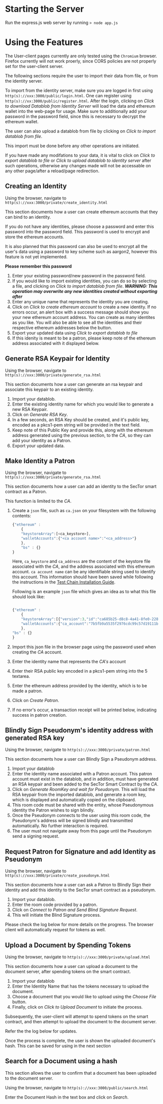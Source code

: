 # Starting the Server

Run the express.js web server by running `> node app.js`
	
# Using the Features
The User-client pages currently are only tested using the `Chromium`
browser. Firefox currently will not work proerly, since CORS policies
are not properly set for the user-client server.

The following sections require the user to import their data from
file, or from the identity server.

To import from the identity server, make sure you are logged in first
using `http(s)://xxx:3000/public/login.html`. One can register using
`http(s)://xx:3000/public/register.html`. After the login, clicking on
*Click to download Datablob from Identity Server* will load the data
and ethereum wallet into the web-page for usage. Make sure to
additionally add your password in the password field, since this is
necessary to decrypt the ethereum wallet.

The user can also upload a datablob from file by clicking on *Click to
import datablob from file*.

This import must be done before any other operations are initiated.

If you have made any modifations to your data, it is vital to click on
*Click to export datablob to file* or *Click to upload datablob to
identity server* after such operations, otherwise any changes made
will not be accessable on any other page/after a reload/page
redirection.

## Creating an Identity

Using the browser, navigate to
`http(s)://xxx:3000/private/create_identity.html`

This section documents how a user can create ethereum accounts that
they can bind to an identity.

If you do not have any identities, please choose a password and enter
this password into the password field. This password is used to
encrypt and store the ethereum accounts.

It is also planned that this password can also be used to encrypt all
the user's data using a password to key scheme such as aargon2,
however this feature is not yet implemented.

**Please remember this password**

1. Enter your existing password/new password in the password field.
2. If you would like to import existing identities, you can do so by
   selecting a file, and clicking on *Click to import datablob from
   file*. ***WARNING: This operation may overwrite any new identities
   created without exporting after***
3. Enter any unique name that represents the identity you are
   creating.
4. Click on *Click to create ethereum account* to create a new
   identity.  If no errors occur, an alert box with a success message
   should show you your new ethereum account address. You can create
   as many identites as you like. You will also be able to see all the
   identities and their respective ethereum addresses below the
   button.
5. Export your updated data using *Click to export datablob to file*
6. If this idenity is meant to be a patron, please keep note of the
   ethereum address associated with it displayed below.

## Generate RSA Keypair for Identity

Using the browser, navigate to
`http(s)://xxx:3000/private/generate_rsa.html`

This section documents how a user can generate an rsa keypair and
associate this keypair to an existing identity.

1. Import your datablob.
2. Enter the existing identity name for which you would like to
   generate a new RSA Keypair.
3. Click on *Generate RSA Key*.
4. In a few seconds, an RSA Key should be created, and it's public
   key, encoded as a pkcs1-pem string will be provided in the text
   field.
5. Keep note of this Public Key and provide this, along with the
   ethereum address generated using the previous section, to the *CA*,
   so they can add your identity as a Patron.
6. Export your updated data.

## Make Identity a Patron

Using the browser, navigate to
`http(s)://xxx:3000/private/generate_rsa.html`

This section documents how a user can add an identity to the SecTor
smart contract as a Patron.



This function is limited to the *CA*.
1. Create a `json` file, such as `ca.json` on your filesystem with the
   following contents:
   ```javascript
   {"ethereum" :
	   {
	   "keystoreArray":[<ca_keystore>],
	   "walletAccounts":{"<ca account name>":"<ca_address>"}
	   },
	   "bs" : {}
   }
   ```

   Here, `ca_keystore` and `ca_address` are the content of the
   keystore file associated with the *CA*, and the address associated
   with this ethereum account. `ca account name` can be any
   identifiable string used to identify this account. This information
   should have been saved while following the instructions in the
   [Test Chain Installation Guide](../../../Documentation/Documents/Test%20Chain%20Setup%20Guide.md).

   Following is an example `json` file which gives an idea as to what
   this file should look like:
   
   ```javascript
   
   {"ethereum" :
	   {
	   "keystoreArray":[{"version":3,"id":"ca685b25-d8c8-4a41-8fe0-228bd710b566","address":"7b5fb9a5535f2976cdc99c57d19111b2ed3cb925","crypto":{"ciphertext":"f8098d27a5759e97fb30371e7a066cf3673db400ebd61f39d622a309fda293ae","cipherparams":{"iv":"b8ed9a456b099a74f0ab1a920ab4875f"},"cipher":"aes-128-ctr","kdf":"scrypt","kdfparams":{"dklen":32,"salt":"50bc999daa71af24124642f46d374c0dc2ece5da275eadd1b9fa7e2378cbdebb","n":8192,"r":8,"p":1},"mac":"4d79b198a17337833f9df21e2de4d07ba13856b977ffa53f3727f277a9b8c230"}}],
	   "walletAccounts":{"ca_account":"7b5fb9a5535f2976cdc99c57d19111b2ed3cb925"}
	   },
   "bs" : {}
   }
   ```

2. Import this json file in the browser page using the password used
   when creating the *CA* account.
3. Enter the identity name that represents the *CA's* account
4. Enter their RSA public key encoded in a pkcs1-pem string into the
5  textarea.
6. Enter the ethereum address provided by the identity, which is to be
   made a patron.
7. Click on *Create Patron*.
8. If no error's occur, a transaction receipt will be printed below,
   indicating success in patron creation.


## Blindly Sign Pseudonym's identity address with generated RSA key

Using the browser, navigate to
`http(s)://xxx:3000/private/patron.html`

This section documents how a user can Blindly Sign a Pseudonym address.

1. Import your datablob
2. Enter the identity name associated with a Patron account. This
   patron account must exist in the datablob, and in addition, must
   have generated an RSA keypair and been added to the SecTor Smart
   Contract by the *CA*.
3. Click on *Generate RoomKey and wait for Pseudonym*. This will load
   the RSA keypair from the imported datablob, and generate a room
   key, which is displayed and automatically copied on the clipboard.
4. This room code must be shared with the entity, whose Pseudonymous
   identity the Patron wishes to sign blindly.
5. Once the Pseudonym connects to the user using this room code, the
   Pseudonym's address will be signed blindly and transmitted
   automatically. No further interaction is required.
6. The user must not navigate away from this page until the
   Pseudonym send a signing request.
## Request Patron for Signature and add Identity as Pseudonym
	
Using the browser, navigate to
`http(s)://xxx:3000/private/create_pseudonym.html`

This section documents how a user can ask a Patron to Blindly Sign
their identity and add this identity to the SecTor smart contract as a
pseudonym.

1. Import your datablob.
2. Enter the room code provided by a patron.
3. Click on *Connect to Patron and Send Blind Signature Request*.
4. This will initiate the Blind Signature process.

Please check the log below for more details on the progress.
The browser client will automatically request for tokens as well.

## Upload a Document by Spending Tokens

Using the browser, navigate to 
`http(s)://xxx:3000/private/upload.html`

This section documents how a user can upload a document to the
document server, after spending tokens on the smart contract.

1. Import your datablob
2. Enter the Identity Name that has the tokens necessary to upload the
   document.
3. Choose a document that you would like to upload using the *Choose
   File* button.
4. Finally, click on *Click to Upload Document* to initiate the process.

Subsequently, the user-client will attempt to spend tokens on the
smart contract, and then attempt to upload the document to the
document server.

Refer the the log below for updates.

Once the process is complete, the user is shown the uploaded
document's hash. This can be saved for using in the next section

## Search for a Document using a hash

This section allows the user to confirm that a document has been
uploaded to the document server.

Using the browser, navigate to 
`http(s)://xxx:3000/public/search.html`

Enter the Document Hash in the text box and click on *Search*.

